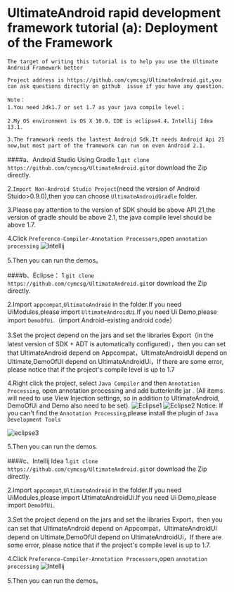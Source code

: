 UltimateAndroid rapid development framework tutorial (a): Deployment of the Framework 
==========================
``The target of writing this tutorial is to help you use the Ultimate Android Framework better`` 

``Project address is https://github.com/cymcsg/UltimateAndroid.git,you can ask questions directly on github  issue if you have any question.``

    Note：
    1.You need Jdk1.7 or set 1.7 as your java compile level；
    
    2.My OS environment is OS X 10.9，IDE is eclipse4.4，Intellij Idea 13.1.
    
    3.The framework needs the lastest Android Sdk.It needs Android Api 21 now,but most part of the framework can run on even Android 2.1.


####a、Android Studio Using Gradle
1.```git clone https://github.com/cymcsg/UltimateAndroid.git```or download the Zip directly.

2.``Import Non-Android Studio Project``(need the version of Android Stuido>0.9.0),then you can choose ``UltimateAndroidGradle`` folder.

3.Please pay attention to the version of SDK should be above API 21,the version of gradle should be above 2.1, the java compile level should be above 1.7.

4.Click ``Preference-Compiler-Annotation Processors``,open ``annotation processing``
![Intellij](http://blog.marshalchen.com/images/intellij1.png)

5.Then you can run the demos。

####b、Eclipse：
1.```git clone https://github.com/cymcsg/UltimateAndroid.git```or download the Zip directly.

2.Import ``appcompat``,``UltimateAndroid`` in the folder.If you need UiModules,please import ``UltimateAndroidUi``.If you need Ui Demo,please import ``DemoOfUi``.（import Android-existing android code）

3.Set the project depend on the jars and set the libraries Export（in the latest version of SDK + ADT is automatically configured），then you can  set that  UltimateAndroid depend on Appcompat，UltimateAndroidUI depend on Ultimate,DemoOfUI depend on UltimateAndroidUi，If  there are some  error, please notice that if the project's compile level is up to 1.7

4.Right click the  project, select ``Java Compiler`` and then ``Annotation Processing``, open annotation processing and add butterknife  jar  . (All items will need to use View Injection settings, so in addition to UltimateAndroid, DemoOfUi and Demo also need to be set).
![Eclipse1](http://blog.marshalchen.com/images/eclipse1.png)
![Eclipse2](http://blog.marshalchen.com/images/eclipse2.png)
Notice: If you can't find the ``Annotation Processing``,please install the plugin of ``Java Development Tools``

![eclipse3](http://i.stack.imgur.com/ewIn8.png)

5.Then you can run the demos.




####c、Intellij Idea
1.```git clone https://github.com/cymcsg/UltimateAndroid.git```or download the Zip directly.

2.Import ``appcompat``,``UltimateAndroid`` in the folder.If you need UiModules,please import UltimateAndroidUi.If you need Ui Demo,please import ``DemoOfUi``.

3.Set the project depend on the jars and set the libraries Export，then you can  set that  UltimateAndroid depend on Appcompat，UltimateAndroidUI depend on Ultimate,DemoOfUI depend on UltimateAndroidUi，If  there are some  error, please notice that if the project's compile level is up to 1.7.

4.Click ``Preference-Compiler-Annotation Processors``,open ``annotation processing``
![Intellij](http://blog.marshalchen.com/images/intellij1.png)

5.Then you can run the demos。